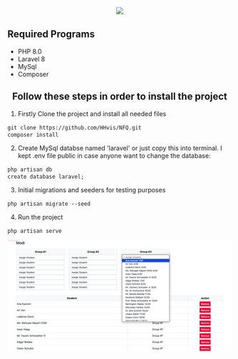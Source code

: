 <p align="center"><a href="https://laravel.com" target="_blank"><img src="https://raw.githubusercontent.com/laravel/art/master/logo-lockup/5%20SVG/2%20CMYK/1%20Full%20Color/laravel-logolockup-cmyk-red.svg" width="400"></a></p>

<h2>Required Programs</h2>

<ul>
  <li>PHP 8.0</li>
  <li>Laravel 8</li>
  <li>MySql</li>
  <li>Composer</li>
</ul> 

<h2 align="center">Follow these steps in order to install the project</h2>

1. Firstly Clone the project and install all needed files
```
git clone https://github.com/HHvis/NFQ.git
composer install
```
2. Create MySql databse named 'laravel' or just copy this into terminal. I kept .env file public in case anyone want to change the database:
```
php artisan db
create database laravel;
```
3. Initial migrations and seeders for testing purposes
```
php artisan migrate --seed
```
4. Run the project
```
php artisan serve
```
![Project](public/images/end.png?raw=true "View Blade")
